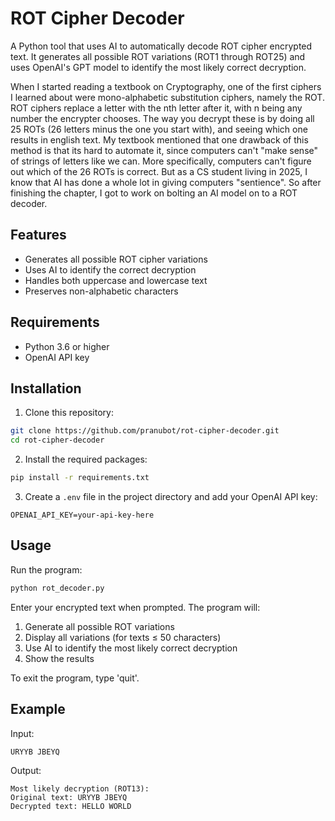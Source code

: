 # ROT Cipher Decoder

A Python tool that uses AI to automatically decode ROT cipher encrypted text. It generates all possible ROT variations (ROT1 through ROT25) and uses OpenAI's GPT model to identify the most likely correct decryption.

When I started reading a textbook on Cryptography, one of the first ciphers I learned about were mono-alphabetic substitution ciphers, namely the ROT. ROT ciphers replace a letter with the nth letter after it, with n being any number the encrypter chooses. The way you decrypt these is by doing all 25 ROTs (26 letters minus the one you start with), and seeing which one results in english text. My textbook mentioned that one drawback of this method is that its hard to automate it, since computers can't "make sense" of strings of letters like we can. More specifically, computers can't figure out which of the 26 ROTs is correct. But as a CS student living in 2025, I know that AI has done a whole lot in giving computers "sentience". So after finishing the chapter, I got to work on bolting an AI model on to a ROT decoder.

## Features

- Generates all possible ROT cipher variations
- Uses AI to identify the correct decryption
- Handles both uppercase and lowercase text
- Preserves non-alphabetic characters

## Requirements

- Python 3.6 or higher
- OpenAI API key

## Installation

1. Clone this repository:
```bash
git clone https://github.com/pranubot/rot-cipher-decoder.git
cd rot-cipher-decoder
```

2. Install the required packages:
```bash
pip install -r requirements.txt
```

3. Create a `.env` file in the project directory and add your OpenAI API key:
```
OPENAI_API_KEY=your-api-key-here
```

## Usage

Run the program:
```bash
python rot_decoder.py
```

Enter your encrypted text when prompted. The program will:
1. Generate all possible ROT variations
2. Display all variations (for texts ≤ 50 characters)
3. Use AI to identify the most likely correct decryption
4. Show the results

To exit the program, type 'quit'.

## Example

Input:
```
URYYB JBEYQ
```

Output:
```
Most likely decryption (ROT13):
Original text: URYYB JBEYQ
Decrypted text: HELLO WORLD
```
